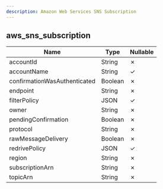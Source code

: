 ```yaml
---
description: Amazon Web Services SNS Subscription
---
```

aws_sns_subscription
--------------------

| **Name**                     | **Type** | **Nullable** |
| ---------------------------- | -------- | ------------ |
| accountId                    | String   | &cross;      |
| accountName                  | String   | &check;      |
| confirmationWasAuthenticated | Boolean  | &cross;      |
| endpoint                     | String   | &cross;      |
| filterPolicy                 | JSON     | &check;      |
| owner                        | String   | &cross;      |
| pendingConfirmation          | Boolean  | &cross;      |
| protocol                     | String   | &cross;      |
| rawMessageDelivery           | Boolean  | &cross;      |
| redrivePolicy                | JSON     | &check;      |
| region                       | String   | &cross;      |
| subscriptionArn              | String   | &cross;      |
| topicArn                     | String   | &cross;      |
